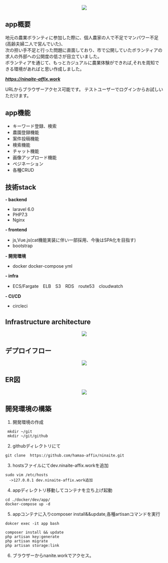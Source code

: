 <p align="center"><img src="https://aws-ninaite-infra.s3.us-east-2.amazonaws.com/%E3%81%97%E3%81%A3%E3%81%A8%E3%82%8A%E4%BF%9D%E6%B9%BF%E3%82%BF%E3%82%A4%E3%83%95%E3%82%9A+%E3%83%8D%E3%83%AD%E3%83%AA+500ml.png"></p>

## app概要
地元の農業ボランティに参加した際に、個人農家の人で不足でマンパワー不足(高齢夫婦二人で営んでいた)、  
次の担い手不足と行った問題に直面しており、市で公開していたボランティアの求人の外部への公開度の低さが目立ていました。  
ボランティアを通じて、もっとカジュアルに農業体験ができれば,それを周知できる環境があればと思い作成しました。  

***https://ninaite-affix.work***

URLからブラウザーアクセス可能です。
テストユーザーでログインからお試しいただけます。



## app機能
 - キーワード登録、検索  
 - 農園登録機能  
 - 案件投稿機能  
 - 検索機能  
 - チャット機能  
 - 画像アップロード機能  
 - ペジネーション  
 - 各種CRUD  




## 技術stack

**- backend**
 - laravel 6.0
 - PHP7.3
 - Nginx

**- frontend**
 - js,Vue.js(cat機能実装に伴い一部採用、今後はSPA化を目指す)
 - bootstrap  

**- 開発環境**

 - docker docker-compose yml  


**- infra**

 - ECS/Fargate　ELB　S3　RDS　route53　cloudwatch

**- CI/CD** 
 - circleci  
## Infrastructure architecture
<p align="center"><img src="https://aws-ninaite-prod.s3-ap-northeast-1.amazonaws.com/Untitled+Diagram-Page-1+(2).png"></p>

## デプロイフロー
<p align="center"><img src="https://aws-ninaite-prod.s3-ap-northeast-1.amazonaws.com/Untitled+Diagram-%E3%83%98%E3%82%9A%E3%83%BC%E3%82%B7%E3%82%992+(1).png"></p>




## ER図

<p align="center"><img src="https://aws-ninaite-prod.s3-ap-northeast-1.amazonaws.com/Untitled+Diagram+(1).png"></p>

## 開発環境の構築
1. 開発環境の作成
```
 mkdir ~/git
 mkdir ~/git/github
```
2. githubディレクトリにて
```
git clone  https://github.com/hamaa-affix/ninaite.git
```
3. hostsファイルにてdev.ninaite-affix.workを追加
```
sudo vim /etc/hosts 
　->127.0.0.1 dev.ninaite-affix.work追加  
```
4. appディレクトリ移動してコンテナを立ち上げ起動
```
cd ./docker/dev/app/ 
docker-compose up -d
```
5. appコンテナに入りcomposer install&&update,各種artisanコマンドを実行
```
dokcer exec -it app bash

composer install && update
php artisan key:generate
php artisan migrate
php artisan storage:link
```
6. ブラウザーからnanite.workでアクセス。 



